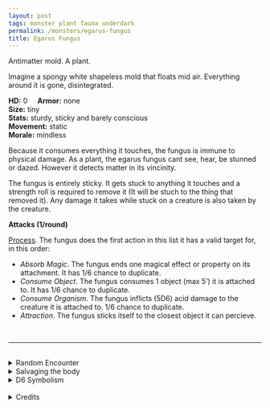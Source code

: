 ```yaml
---
layout: post
tags: monster plant fauna underdark
permalink: /monsters/egarus-fungus
title: Egarus Fungus
---
```


Antimatter mold. A plant.

Imagine a spongy white shapeless mold that floats mid air. Everything around it is gone, disintegrated.

**HD:** 0  &nbsp; &nbsp;  **Armor:** none <br>
**Size:** tiny <br>
**Stats:** sturdy, sticky and barely conscious<br>
**Movement:** static<br>
**Morale:** mindless <br>

Because it consumes everything it touches, the fungus is immune to physical damage. As a plant, the egarus fungus cant see, hear, be stunned or dazed. However it detects matter in its vincinity. 

The fungus is entirely sticky. It gets stuck to anything it touches and a strength roll is required to remove it (It will be stuch to the thing that removed it). Any damage it takes while stuck on a creature is also taken by the creature.

**Attacks (1/round)**

<ins>Process</ins>. The fungus does the first action in this list it has a valid target for, in this order:
- *Absorb Magic*. The fungus ends one magical effect or property on its attachment. It has 1/6 chance to duplicate.
- *Consume Object*. The fungus consumes 1 object (max 5’) it is attached to. It has 1/6 chance to duplicate.
- *Consume Organism*. The fungus inflicts (5D6) acid damage to the creature it is attached to. 1/6 chance to duplicate.
- *Attraction*. The fungus sticks itself to the closest object it can percieve.


<br>

---

<br> 

<details markdown="1">
<summary>Random Encounter</summary>

1. **Monster:** 1D10 egarus fungus.
1. **Lair:** A perfectly empty space. <br>	&nbsp; OR <br>	**Omen:** The sound of a wet sponge hitting a surface.
1. **Spoor:** An area has disappeared.
1. **Tracks:** Void.
1. **Trace:** Acid vials (to ward off the fungus).
1. **Trace:** Mural or writing telling the story of a planet being devoured by goo.
</details>

<details markdown="1">
<summary>Salvaging the body</summary>
How do you even salvage a plant that consumes everything it touches? If you find how, it would be extremely dangerous and valuable.

<span class="alchemy">**Egarus Fungus**. Sticky antimatter. Destroys 6' of magic first, then objects, then flesh.</span>

</details>

<details markdown="1">
<summary>D6 Symbolism</summary>
In local cultures, it is a symbol of ...

1. A lost world.
1. The apocalypse.
1. Hunger.
1. Memory loss.
1. Death.
1. Taboo. 
</details>

<br>

<details markdown="1">
<summary>Credits</summary>
Egarus fungi are a strange [Planescape monster](https://www.mojobob.com/roleplay/monstrousmanual/e/egarus.html) it was very fun to adapt such a deadly a weird creature. I simply streamlined it and opened more opportunity to deal with it creatively: the original was only affected by a handful of specific spells.  — SaltyGoo
</details>
